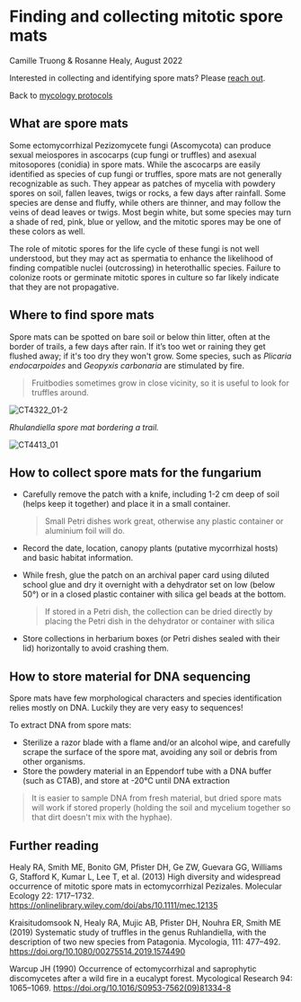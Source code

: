 # Finding and collecting mitotic spore mats

Camille Truong & Rosanne Healy, August 2022

Interested in collecting and identifying spore mats? Please [reach out](https://camilletruong.wixsite.com/home/contact).

Back to [mycology protocols](README.md)


## What are spore mats

Some ectomycorrhizal Pezizomycete fungi (Ascomycota) can produce sexual meiospores in ascocarps (cup fungi or truffles) and asexual mitosopores (conidia) in spore mats. While the ascocarps are easily identified as species of cup fungi or truffles, spore mats are not generally recognizable as such. They appear as patches of mycelia with powdery spores on soil, fallen leaves, twigs or rocks, a few days after rainfall. Some species are dense and fluffy, while others are thinner, and may follow the veins of dead leaves or twigs. Most begin white, but some species may turn a shade of red, pink, blue or yellow, and the mitotic spores may be one of these colors as well.

The role of mitotic spores for the life cycle of these fungi is not well understood, but they may act as spermatia to enhance the likelihood of finding compatible nuclei (outcrossing) in heterothallic species. Failure to colonize roots or germinate mitotic spores in culture so far likely indicate that they are not propagative. 


## Where to find spore mats

Spore mats can be spotted on bare soil or below thin litter, often at the border of trails, a few days after rain. If it’s too wet or raining they get flushed away; if it's too dry they won't grow. Some species, such as *Plicaria endocarpoides* and *Geopyxis carbonaria* are stimulated by fire.

> Fruitbodies sometimes grow in close vicinity, so it is useful to look for truffles around.


![CT4322_01-2](https://user-images.githubusercontent.com/46766469/184564829-25fe8921-bf15-4f10-8785-923500c532be.png)

*Rhulandiella spore mat bordering a trail.*

![CT4413_01](https://user-images.githubusercontent.com/46766469/184564959-a8ccf4d8-783b-4ed6-b23e-1b2bfbe7bc12.png)




## How to collect spore mats for the fungarium

 - Carefully remove the patch with a knife, including 1-2 cm deep of soil (helps keep it together) and place it in a small container.
   
   > Small Petri dishes work great, otherwise any plastic container or aluminium foil will do.
   
 - Record the date, location, canopy plants (putative mycorrhizal hosts) and basic habitat information.
   
 - While fresh, glue the patch on an archival paper card using diluted school glue and dry it overnight with a dehydrator set on low (below 50°) or in a closed plastic container with silica gel beads at the bottom.

   > If stored in a Petri dish, the collection can be dried directly by placing the Petri dish in the dehydrator or container with silica
   
 - Store collections in herbarium boxes (or Petri dishes sealed with their lid) horizontally to avoid crashing them.


## How to store material for DNA sequencing
Spore mats have few morphological characters and species identification relies mostly on DNA. Luckily they are very easy to sequences!

To extract DNA from spore mats:
 - Sterilize a razor blade with a flame and/or an alcohol wipe, and carefully scrape the surface of the spore mat, avoiding any soil or debris from other organisms.
 - Store the powdery material in an Eppendorf tube with a DNA buffer (such as CTAB), and store at -20°C until DNA extraction

> It is easier to sample DNA from fresh material, but dried spore mats will work if stored properly (holding the soil and mycelium together so that dirt doesn't mix with the hyphae).
 

## Further reading

Healy RA, Smith ME, Bonito GM, Pfister DH, Ge ZW, Guevara GG, Williams G, Stafford K, Kumar L, Lee T, et al. (2013) High diversity and widespread occurrence of mitotic spore mats in ectomycorrhizal Pezizales. Molecular Ecology 22: 1717–1732.
https://onlinelibrary.wiley.com/doi/abs/10.1111/mec.12135

Kraisitudomsook N, Healy RA, Mujic AB, Pfister DH, Nouhra ER, Smith ME (2019) Systematic study of truffles in the genus Ruhlandiella, with the description of two new species from Patagonia. Mycologia, 111: 477–492. 
https://doi.org/10.1080/00275514.2019.1574490

Warcup JH (1990) Occurrence of ectomycorrhizal and saprophytic discomycetes after a wild fire in a eucalypt forest. Mycological Research 94: 1065–1069.
https://doi.org/10.1016/S0953-7562(09)81334-8
